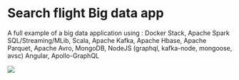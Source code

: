# Search flight Big data app

A full example of a big data application using : Docker Stack, Apache Spark SQL/Streaming/MLib, Scala, Apache Kafka, Apache Hbase, Apache Parquet, Apache Avro, MongoDB, NodeJS (graphql, kafka-node, mongoose, avsc) Angular, Apollo-GraphQL

<img src='https://image.ibb.co/jy9Gzm/search_flight.png'/>
